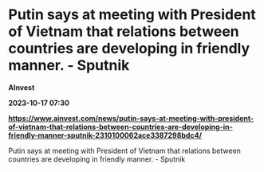 # Putin says at meeting with President of Vietnam that relations between countries are developing in friendly manner. - Sputnik
**AInvest**

**2023-10-17 07:30**

**https://www.ainvest.com/news/putin-says-at-meeting-with-president-of-vietnam-that-relations-between-countries-are-developing-in-friendly-manner-sputnik-2310100062ace3387298bdc4/**

Putin says at meeting with President of Vietnam that relations between countries are developing in friendly manner. - Sputnik